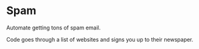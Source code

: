 # Spam
 Automate getting tons of spam email.

 Code goes through a list of websites and signs you up to their newspaper.
